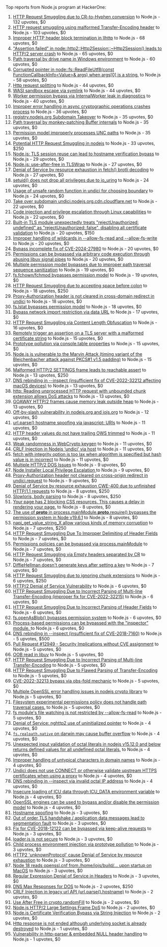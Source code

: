 Top reports from Node.js program at HackerOne:

1. [HTTP Request Smuggling due to CR-to-Hyphen conversion](https://hackerone.com/reports/922597) to Node.js - 132 upvotes, $0
2. [HTTP request smuggling using malformed Transfer-Encoding header](https://hackerone.com/reports/735748) to Node.js - 103 upvotes, $0
3. [Improper HTTP header block termination in llhttp](https://hackerone.com/reports/2054283) to Node.js - 68 upvotes, $0
4. ["Assertion failed" in node::http2::Http2Session::~Http2Session() leads to HTTP/2 server crash](https://hackerone.com/reports/2319584) to Node.js - 65 upvotes, $0
5. [Path traversal by drive name in Windows environment](https://hackerone.com/reports/2307225) to Node.js - 60 upvotes, $0
6. [Corrupted pointer in node::fs::ReadFileUtf8(const FunctionCallbackInfo\<Value\>& args) when args[0] is a string.](https://hackerone.com/reports/3083428) to Node.js - 58 upvotes, $0
7. [Http request splitting](https://hackerone.com/reports/409943) to Node.js - 44 upvotes, $0
8. [WASI sandbox escape via symlink](https://hackerone.com/reports/2084280) to Node.js - 44 upvotes, $0
9. [Worker permission bypass via InternalWorker leak in diagnostics](https://hackerone.com/reports/2575105) to Node.js - 40 upvotes, $0
10. [Improper error handling in async cryptographic operations crashes process](https://hackerone.com/reports/2817648) to Node.js - 36 upvotes, $0
11. [registry.nodejs.org Subdomain Takeover](https://hackerone.com/reports/340580) to Node.js - 35 upvotes, $0
12. [Path traversal by monkey-patching Buffer internals](https://hackerone.com/reports/2218653) to Node.js - 35 upvotes, $0
13. [Permission model improperly processes UNC paths](https://hackerone.com/reports/2079103) to Node.js - 35 upvotes, $0
14. [Potential HTTP Request Smuggling in nodejs](https://hackerone.com/reports/1002188) to Node.js - 33 upvotes, $250
15. [Node.js: TLS session reuse can lead to hostname verification bypass](https://hackerone.com/reports/811502) to Node.js - 29 upvotes, $0
16. [Node.js: use-after-free in TLSWrap](https://hackerone.com/reports/988103) to Node.js - 27 upvotes, $0
17. [Denial of Service by resource exhaustion in fetch() brotli decoding](https://hackerone.com/reports/2284065) to Node.js - 27 upvotes, $0
18. [setuid() does not drop all privileges due to io_uring](https://hackerone.com/reports/2170226) to Node.js - 24 upvotes, $0
19. [Usage of unsafe random function in undici for choosing boundary](https://hackerone.com/reports/2913312) to Node.js - 24 upvotes, $0
20. [Take over subdomain undici.nodejs.org.cdn.cloudflare.net](https://hackerone.com/reports/1763817) to Node.js - 22 upvotes, $0
21. [Code injection and privilege escalation through Linux capabilities](https://hackerone.com/reports/2237545) to Node.js - 22 upvotes, $0
22. [Built-in TLS module unexpectedly treats "rejectUnauthorized: undefined" as "rejectUnauthorized: false", disabling all certificate validation](https://hackerone.com/reports/1278254) to Node.js - 20 upvotes, $150
23. [Improper handling of wildcards in --allow-fs-read and --allow-fs-write](https://hackerone.com/reports/2257156) to Node.js - 20 upvotes, $0
24. [Bypass incomplete fix of CVE-2024-27980](https://hackerone.com/reports/2461831) to Node.js - 20 upvotes, $0
25. [Permissions can be bypassed via arbitrary code execution through abusing libuv signal pipes](https://hackerone.com/reports/2260337) to Node.js - 20 upvotes, $0
26. [Multiple permission model bypasses due to improper path traversal sequence sanitization](https://hackerone.com/reports/2259914) to Node.js - 19 upvotes, $0
27. [fs.fchown/fchmod bypasses permission model](https://hackerone.com/reports/2472071) to Node.js - 19 upvotes, $0
28. [HTTP Request Smuggling due to accepting space before colon](https://hackerone.com/reports/1238709) to Node.js - 18 upvotes, $250
29. [Proxy-Authorization header is not cleared in cross-domain redirect in undici](https://hackerone.com/reports/2352957) to Node.js - 18 upvotes, $0
30. [fs.lstat bypasses permission model](https://hackerone.com/reports/2145862) to Node.js - 18 upvotes, $0
31. [Bypass network import restriction via data URL](https://hackerone.com/reports/2092749) to Node.js - 17 upvotes, $0
32. [HTTP Request Smuggling via Content Length Obfuscation](https://hackerone.com/reports/2237099) to Node.js - 16 upvotes, $0
33. [Remotely trigger an assertion on a TLS server with a malformed certificate string](https://hackerone.com/reports/746733) to Node.js - 15 upvotes, $0
34. [Prototype pollution via console.table properties](https://hackerone.com/reports/1431042) to Node.js - 15 upvotes, $0
35. [Node.js is vulnerable to the Marvin Attack (timing variant of the Bleichenbacher attack against PKCS#1 v1.5 padding)](https://hackerone.com/reports/2269177) to Node.js - 15 upvotes, $0
36. [Malformed HTTP/2 SETTINGS frame leads to reachable assert](https://hackerone.com/reports/800140) to Node.js - 13 upvotes, $250
37. [DNS rebinding in --inspect (insufficient fix of CVE-2022-32212 affecting macOS devices)](https://hackerone.com/reports/1632921) to Node.js - 13 upvotes, $0
38. [http: Reading unprocessed HTTP request with unbounded chunk extension allows DoS attacks](https://hackerone.com/reports/2233486) to Node.js - 13 upvotes, $0
39. [GOAWAY HTTP/2 frames cause memory leak outside heap](https://hackerone.com/reports/2841362) to Node.js - 13 upvotes, $0
40. [Off-by-slash vulnerability in nodejs.org and iojs.org](https://hackerone.com/reports/1631350) to Node.js - 12 upvotes, $0
41. [url.parse() hostname spoofing via javascript: URIs](https://hackerone.com/reports/395845) to Node.js - 11 upvotes, $0
42. [HTTP header values do not have trailing OWS trimmed](https://hackerone.com/reports/730779) to Node.js - 11 upvotes, $0
43. [Weak randomness in WebCrypto keygen](https://hackerone.com/reports/1690000) to Node.js - 11 upvotes, $0
44. [CRLF Injection in Nodejs ‘undici’ via host](https://hackerone.com/reports/1820955) to Node.js - 11 upvotes, $0
45. [fetch with integrity option is too lax when algorithm is specified but hash value is in incorrect](https://hackerone.com/reports/2377760) to Node.js - 11 upvotes, $0
46. [Multiple HTTP/2 DOS Issues](https://hackerone.com/reports/589739) to Node.js - 9 upvotes, $0
47. [Node Installer Local Privilege Escalation ](https://hackerone.com/reports/1211160) to Node.js - 9 upvotes, $0
48. [Proxy-Authorization header not cleared on cross-origin redirect in undici.request](https://hackerone.com/reports/2408074) to Node.js - 9 upvotes, $0
49. [Denial of Service by resource exhaustion CWE-400 due to unfinished HTTP/1.1 requests](https://hackerone.com/reports/868834) to Node.js - 8 upvotes, $250
50. [Slowloris, body parsing](https://hackerone.com/reports/799072) to Node.js - 8 upvotes, $250
51. [Your page has 2 blocking CSS resources. This causes a delay in rendering your page.](https://hackerone.com/reports/365968) to Node.js - 8 upvotes, $0
52. [The use of __proto__ in process.mainModule.__proto__.require() bypasses the permission system in Node v19.6.1](https://hackerone.com/reports/1877919) to Node.js - 8 upvotes, $0
53. [napi_get_value_string_X allow various kinds of memory corruption](https://hackerone.com/reports/784186) to Node.js - 7 upvotes, $250
54. [HTTP Request Smuggling Due To Improper Delimiting of Header Fields](https://hackerone.com/reports/1524692) to Node.js - 7 upvotes, $0
55. [Permissions policies can be bypassed via process.mainModule](https://hackerone.com/reports/1747642) to Node.js - 7 upvotes, $0
56. [HTTP Request Smuggling via Empty headers separated by CR](https://hackerone.com/reports/2001873) to Node.js - 7 upvotes, $0
57. [DiffieHellman doesn't generate keys after setting a key](https://hackerone.com/reports/1927480) to Node.js - 7 upvotes, $0
58. [HTTP Request Smuggling due to ignoring chunk extensions](https://hackerone.com/reports/1238099) to Node.js - 6 upvotes, $250
59. [HTTP/2 Denial of Service Vulnerability](https://hackerone.com/reports/335533) to Node.js - 6 upvotes, $0
60. [HTTP Request Smuggling Due to Incorrect Parsing of Multi-line Transfer-Encoding (improper fix for CVE-2022-32215)](https://hackerone.com/reports/1665156) to Node.js - 6 upvotes, $0
61. [HTTP Request Smuggling Due to Incorrect Parsing of Header Fields](https://hackerone.com/reports/1675191) to Node.js - 6 upvotes, $0
62. [fs.openAsBlob() bypasses permission system](https://hackerone.com/reports/1966492) to Node.js - 6 upvotes, $0
63. [Process-based permissions can be bypassed with the "inspector" module.  ](https://hackerone.com/reports/1962701) to Node.js - 6 upvotes, $0
64. [DNS rebinding in --inspect (insufficient fix of CVE-2018-7160)](https://hackerone.com/reports/1069487) to Node.js - 5 upvotes, $500
65. [Pull Request #12949 - Security Implications without CVE assignment](https://hackerone.com/reports/415329) to Node.js - 5 upvotes, $0
66. [OOB read in libuv](https://hackerone.com/reports/1209681) to Node.js - 5 upvotes, $0
67. [HTTP Request Smuggling Due to Incorrect Parsing of Multi-line Transfer-Encoding](https://hackerone.com/reports/1501679) to Node.js - 5 upvotes, $0
68. [HTTP Request Smuggling Due to Flawed Parsing of Transfer-Encoding ](https://hackerone.com/reports/1524555) to Node.js - 5 upvotes, $0
69. [CVE-2022-32213 bypass via obs-fold mechanic](https://hackerone.com/reports/1630336) to Node.js - 5 upvotes, $0
70. [Multiple OpenSSL error handling issues in nodejs crypto library](https://hackerone.com/reports/1808596) to Node.js - 5 upvotes, $0
71. [Filesystem experimental permissions policy does not handle path traversal cases.](https://hackerone.com/reports/1952978) to Node.js - 5 upvotes, $0
72. [fs module's file watching is not restricted by --allow-fs-read](https://hackerone.com/reports/1966499) to Node.js - 5 upvotes, $0
73. [Denial of Service: nghttp2 use of uninitialized pointer](https://hackerone.com/reports/335608) to Node.js - 4 upvotes, $0
74. [`fs.realpath.native` on darwin may cause buffer overflow](https://hackerone.com/reports/965914) to Node.js - 4 upvotes, $0
75. [Unexpected input validation of octal literals in nodejs v15.12.0 and below returns defined values for all undefined octal literals.](https://hackerone.com/reports/1141623) to Node.js - 4 upvotes, $0
76. [Improper handling of untypical characters in domain names](https://hackerone.com/reports/1178337) to Node.js - 4 upvotes, $0
77. [Undici does not use CONNECT or otherwise validate upstream HTTPS certificates when using a proxy](https://hackerone.com/reports/1583680) to Node.js - 4 upvotes, $0
78. [DNS rebinding in --inspect via invalid octal IP address](https://hackerone.com/reports/1710652) to Node.js - 4 upvotes, $0
79. [Insecure loading of ICU data through ICU_DATA environment variable](https://hackerone.com/reports/1625036) to Node.js - 4 upvotes, $0
80. [OpenSSL engines can be used to bypass and/or disable the permission model](https://hackerone.com/reports/1954535) to Node.js - 4 upvotes, $0
81. [Hostname spoofing](https://hackerone.com/reports/678487) to Node.js - 3 upvotes, $0
82. [Out of order TLS handshake / application data messages lead to segmentation fault](https://hackerone.com/reports/335495) to Node.js - 3 upvotes, $0
83. [Fix for CVE-2018-12122 can be bypassed via keep-alive requests](https://hackerone.com/reports/453513) to Node.js - 3 upvotes, $0
84. [loader.js is not secure](https://hackerone.com/reports/629879) to Node.js - 3 upvotes, $0
85. [Child process environment injection via prototype pollution](https://hackerone.com/reports/878181) to Node.js - 3 upvotes, $0
86. [HTTP2 'unknownProtocol' cause Denial of Service by resource exhaustion](https://hackerone.com/reports/1043360) to Node.js - 3 upvotes, $0
87. [Node 18 reads openssl.cnf from /home/iojs/build/... upon startup on MacOS](https://hackerone.com/reports/1695596) to Node.js - 3 upvotes, $0
88. [Regular Expression Denial of Service in Headers](https://hackerone.com/reports/1784449) to Node.js - 3 upvotes, $0
89. [DNS Max Responses for DOS](https://hackerone.com/reports/1033107) to Node.js - 2 upvotes, $250
90. [CRLF Injection in legacy url API (url.parse().hostname)](https://hackerone.com/reports/771596) to Node.js - 2 upvotes, $0
91. [Use After Free in crypto.randomFill](https://hackerone.com/reports/340053) to Node.js - 2 upvotes, $0
92. [Node.js HTTP/2 Large Settings Frame DoS](https://hackerone.com/reports/446662) to Node.js - 2 upvotes, $0
93. [Node.js Certificate Verification Bypass via String Injection](https://hackerone.com/reports/1429694) to Node.js - 2 upvotes, $0
94. [Http response is not ended although underlying socket is already destroyed](https://hackerone.com/reports/676710) to Node.js - 1 upvotes, $0
95. [Vulnerability in http-parser & embedded NULL header handling](https://hackerone.com/reports/536954) to Node.js - 1 upvotes, $0
